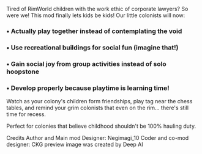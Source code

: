 Tired of RimWorld children with the work ethic of corporate lawyers? So were we!
This mod finally lets kids be kids! Our little colonists will now:
<h3>• Actually play together instead of contemplating the void</h3>
<h3>• Use recreational buildings for social fun (imagine that!)</h3>
<h3>• Gain social joy from group activities instead of solo hoopstone</h3>
<h3>• Develop properly because playtime is learning time!</h3>
Watch as your colony's children form friendships, play tag near the chess tables, and remind your grim colonists that even on the rim... there's still time for recess.

Perfect for colonies that believe childhood shouldn't be 100% hauling duty.

Credits
Author and Main mod Designer: Negimagi_10
Coder and co-mod designer: CKG
preview image was created by Deep AI
